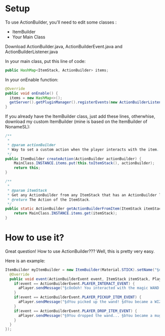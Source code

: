 # Setup
To use ActionBuilder, you'll need to edit some classes :
  - ItemBuilder
  - Your Main Class

Download ActionBuilder.java, ActionBuilderEvent.java and ActionBuilderListener.java
 
 In your main class, put this line of code:
 ```java
 public HashMap<ItemStack, ActionBuilder> items; 
 ```
 
In your onEnable function:
```java
@Override
public void onEnable() {
  items = new HashMap<>();
  getServer().getPluginManager().registerEvents(new ActionBuilderListener(), this);
}
```

If you already have the ItemBuilder class, just add these lines, otherwhise, download my custom ItemBuilder (mine is based on the ItemBuilder of NonameSL):
```java
/**
 *
 * @param actionBuilder
 * Way to set a custom action when the player interacts with the item.
 */
public ItemBuilder createAction(ActionBuilder actionBuilder) {
    MainClass.INSTANCE.items.put(this.toItemStack(), actionBuilder);
    return this;
}

/**
 *
 * @param itemStack
 * Get any ActionBuilder from any ItemStack that has an ActionBuilder linked with.
 * @return The Action of the ItemStack.
 */
public static ActionBuilder getActionBuilderFromItem(ItemStack itemStack) {
    return MainClass.INSTANCE.items.get(itemStack);
}
```

# How to use it?
Great question! How to use ActionBuilder???
Well, this is pretty very easy.

Here is an example:
```java
ItemBuilder myItemBuilder = new ItemBuilder(Material.STICK).setName("§d§lMagic Wand").createAction(new ActionBuilder() {
  @Override
  public void event(ActionBuilderEvent event, ItemStack itemStack, Player aPlayer, InventoryAction action, Event bukkitEvent) {
    if(event == ActionBuilderEvent.PLAYER_INTERACT_EVENT) {
      aPlayer.sendMessage("§cOoOoh! You interacted with the magic WAND!");
    }
    if(event == ActionBuilderEvent.PLAYER_PICKUP_ITEM_EVENT) {
      aPlayer.sendMessage("§dYou picked up the wand! §dYou became a WIZARD!");
    }
    if(event == ActionBuilderEvent.PLAYER_DROP_ITEM_EVENT) {
      aPlayer.sendMessage("§9You dropped the wand... §bYou became a muggle!");
    }
  }
});
```
